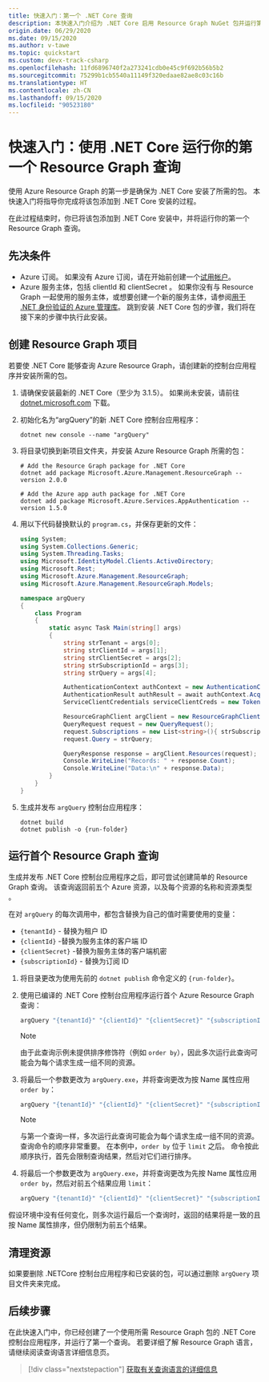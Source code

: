 ```yaml
---
title: 快速入门：第一个 .NET Core 查询
description: 本快速入门介绍为 .NET Core 启用 Resource Graph NuGet 包并运行第一个查询的步骤。
origin.date: 06/29/2020
ms.date: 09/15/2020
ms.author: v-tawe
ms.topic: quickstart
ms.custom: devx-track-csharp
ms.openlocfilehash: 11fd6896740f2a273241cdb0e45c9f692b56b5b2
ms.sourcegitcommit: 75299b1cb5540a11149f320edaae82ae8c03c16b
ms.translationtype: HT
ms.contentlocale: zh-CN
ms.lasthandoff: 09/15/2020
ms.locfileid: "90523180"
---
```

# <a name="quickstart-run-your-first-resource-graph-query-using-net-core"></a>快速入门：使用 .NET Core 运行你的第一个 Resource Graph 查询

使用 Azure Resource Graph 的第一步是确保为 .NET Core 安装了所需的包。 本快速入门将指导你完成将该包添加到 .NET Core 安装的过程。

在此过程结束时，你已将该包添加到 .NET Core 安装中，并将运行你的第一个 Resource Graph 查询。

## <a name="prerequisites"></a>先决条件

- Azure 订阅。 如果没有 Azure 订阅，请在开始前创建一个[试用帐户](https://wd.azure.cn/pricing/1rmb-trial/)。
- Azure 服务主体，包括 clientId 和 clientSecret 。 如果你没有与 Resource Graph 一起使用的服务主体，或想要创建一个新的服务主体，请参阅[用于 .NET 身份验证的 Azure 管理库](https://docs.microsoft.com/dotnet/azure/sdk/authentication#mgmt-auth)。
  跳到安装 .NET Core 包的步骤，我们将在接下来的步骤中执行此安装。

## <a name="create-the-resource-graph-project"></a>创建 Resource Graph 项目

若要使 .NET Core 能够查询 Azure Resource Graph，请创建新的控制台应用程序并安装所需的包。

1. 请确保安装最新的 .NET Core（至少为 3.1.5）。 如果尚未安装，请前往 [dotnet.microsoft.com](https://dotnet.microsoft.com/download/dotnet-core) 下载。

1. 初始化名为“argQuery”的新 .NET Core 控制台应用程序：

   ```dotnetcli
   dotnet new console --name "argQuery"
   ```

1. 将目录切换到新项目文件夹，并安装 Azure Resource Graph 所需的包：

   ```dotnetcli
   # Add the Resource Graph package for .NET Core
   dotnet add package Microsoft.Azure.Management.ResourceGraph --version 2.0.0

   # Add the Azure app auth package for .NET Core
   dotnet add package Microsoft.Azure.Services.AppAuthentication --version 1.5.0
   ```

1. 用以下代码替换默认的 `program.cs`，并保存更新的文件：

   ```csharp
   using System;
   using System.Collections.Generic;
   using System.Threading.Tasks;
   using Microsoft.IdentityModel.Clients.ActiveDirectory;
   using Microsoft.Rest;
   using Microsoft.Azure.Management.ResourceGraph;
   using Microsoft.Azure.Management.ResourceGraph.Models;

   namespace argQuery
   {
       class Program
       {
           static async Task Main(string[] args)
           {
               string strTenant = args[0];
               string strClientId = args[1];
               string strClientSecret = args[2];
               string strSubscriptionId = args[3];
               string strQuery = args[4];

               AuthenticationContext authContext = new AuthenticationContext("https://login.partner.microsoftonline.cn" + strTenant);
               AuthenticationResult authResult = await authContext.AcquireTokenAsync("https://management.core.chinacloudapi.cn", new ClientCredential(strClientId, strClientSecret));
               ServiceClientCredentials serviceClientCreds = new TokenCredentials(authResult.AccessToken);

               ResourceGraphClient argClient = new ResourceGraphClient(serviceClientCreds);
               QueryRequest request = new QueryRequest();
               request.Subscriptions = new List<string>(){ strSubscriptionId };
               request.Query = strQuery;

               QueryResponse response = argClient.Resources(request);
               Console.WriteLine("Records: " + response.Count);
               Console.WriteLine("Data:\n" + response.Data);
           }
       }
   }
   ```

1. 生成并发布 `argQuery` 控制台应用程序：

   ```dotnetcli
   dotnet build
   dotnet publish -o {run-folder}
   ```

## <a name="run-your-first-resource-graph-query"></a>运行首个 Resource Graph 查询

生成并发布 .NET Core 控制台应用程序之后，即可尝试创建简单的 Resource Graph 查询。 该查询返回前五个 Azure 资源，以及每个资源的名称和资源类型 。

在对 `argQuery` 的每次调用中，都包含替换为自己的值时需要使用的变量：

- `{tenantId}` - 替换为租户 ID
- `{clientId}` -替换为服务主体的客户端 ID
- `{clientSecret}` -替换为服务主体的客户端机密
- `{subscriptionId}` - 替换为订阅 ID

1. 将目录更改为使用先前的 `dotnet publish` 命令定义的 `{run-folder}`。

1. 使用已编译的 .NET Core 控制台应用程序运行首个 Azure Resource Graph 查询：

   ```bash
   argQuery "{tenantId}" "{clientId}" "{clientSecret}" "{subscriptionId}" "Resources | project name, type | limit 5"
   ```

   > [!NOTE]
   > 由于此查询示例未提供排序修饰符（例如 `order by`），因此多次运行此查询可能会为每个请求生成一组不同的资源。

1. 将最后一个参数更改为 `argQuery.exe`，并将查询更改为按 Name 属性应用 `order by`：

   ```bash
   argQuery "{tenantId}" "{clientId}" "{clientSecret}" "{subscriptionId}" "Resources | project name, type | limit 5 | order by name asc"
   ```

   > [!NOTE]
   > 与第一个查询一样，多次运行此查询可能会为每个请求生成一组不同的资源。 查询命令的顺序非常重要。 在本例中，`order by` 位于 `limit` 之后。 命令按此顺序执行，首先会限制查询结果，然后对它们进行排序。

1. 将最后一个参数更改为 `argQuery.exe`，并将查询更改为先按 Name 属性应用 `order by`，然后对前五个结果应用 `limit`：

   ```bash
   argQuery "{tenantId}" "{clientId}" "{clientSecret}" "{subscriptionId}" "Resources | project name, type | order by name asc | limit 5"
   ```

假设环境中没有任何变化，则多次运行最后一个查询时，返回的结果将是一致的且按 Name 属性排序，但仍限制为前五个结果。

## <a name="clean-up-resources"></a>清理资源

如果要删除 .NETCore 控制台应用程序和已安装的包，可以通过删除 `argQuery` 项目文件夹来完成。

## <a name="next-steps"></a>后续步骤

在此快速入门中，你已经创建了一个使用所需 Resource Graph 包的 .NET Core 控制台应用程序，并运行了第一个查询。 若要详细了解 Resource Graph 语言，请继续阅读查询语言详细信息页。

> [!div class="nextstepaction"]
> [获取有关查询语言的详细信息](./concepts/query-language.md)